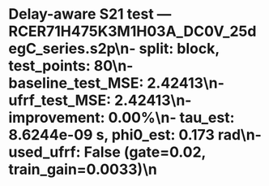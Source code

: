 # Delay-aware S21 test — RCER71H475K3M1H03A_DC0V_25degC_series.s2p\n- split: block, test_points: 80\n- baseline_test_MSE: 2.42413\n- ufrf_test_MSE: 2.42413\n- improvement: 0.00%\n- tau_est: 8.6244e-09 s, phi0_est: 0.173 rad\n- used_ufrf: False (gate=0.02, train_gain=0.0033)\n